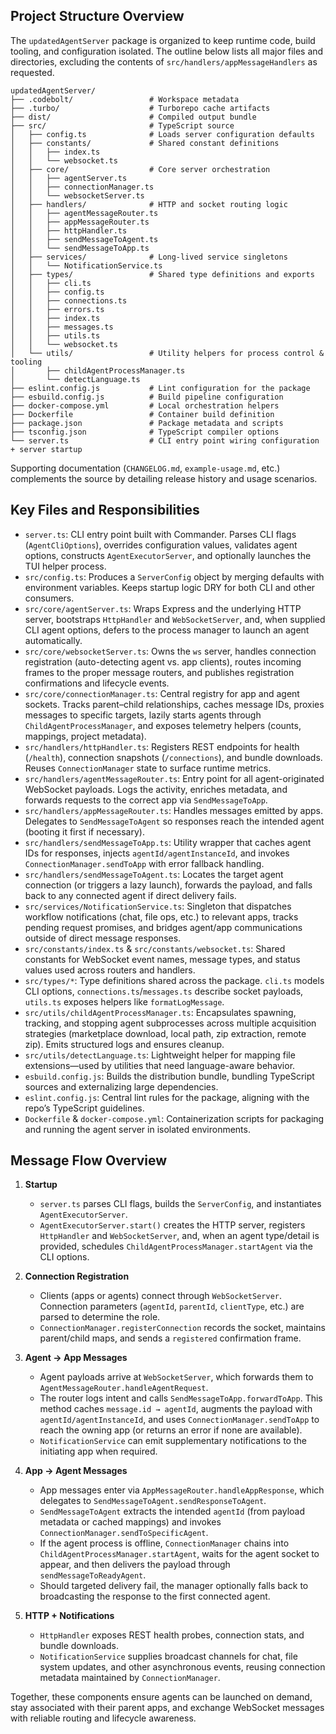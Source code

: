## Project Structure Overview

The `updatedAgentServer` package is organized to keep runtime code, build tooling, and configuration isolated. The outline below lists all major files and directories, excluding the contents of `src/handlers/appMessageHandlers` as requested.

```
updatedAgentServer/
├── .codebolt/                 # Workspace metadata
├── .turbo/                    # Turborepo cache artifacts
├── dist/                      # Compiled output bundle
├── src/                       # TypeScript source
│   ├── config.ts              # Loads server configuration defaults
│   ├── constants/             # Shared constant definitions
│   │   ├── index.ts
│   │   └── websocket.ts
│   ├── core/                  # Core server orchestration
│   │   ├── agentServer.ts
│   │   ├── connectionManager.ts
│   │   └── websocketServer.ts
│   ├── handlers/              # HTTP and socket routing logic
│   │   ├── agentMessageRouter.ts
│   │   ├── appMessageRouter.ts
│   │   ├── httpHandler.ts
│   │   ├── sendMessageToAgent.ts
│   │   └── sendMessageToApp.ts
│   ├── services/              # Long-lived service singletons
│   │   └── NotificationService.ts
│   ├── types/                 # Shared type definitions and exports
│   │   ├── cli.ts
│   │   ├── config.ts
│   │   ├── connections.ts
│   │   ├── errors.ts
│   │   ├── index.ts
│   │   ├── messages.ts
│   │   ├── utils.ts
│   │   └── websocket.ts
│   └── utils/                 # Utility helpers for process control & tooling
│       ├── childAgentProcessManager.ts
│       └── detectLanguage.ts
├── eslint.config.js           # Lint configuration for the package
├── esbuild.config.js          # Build pipeline configuration
├── docker-compose.yml         # Local orchestration helpers
├── Dockerfile                 # Container build definition
├── package.json               # Package metadata and scripts
├── tsconfig.json              # TypeScript compiler options
└── server.ts                  # CLI entry point wiring configuration + server startup
```

Supporting documentation (`CHANGELOG.md`, `example-usage.md`, etc.) complements the source by detailing release history and usage scenarios.

## Key Files and Responsibilities

- `server.ts`: CLI entry point built with Commander. Parses CLI flags (`AgentCliOptions`), overrides configuration values, validates agent options, constructs `AgentExecutorServer`, and optionally launches the TUI helper process.
- `src/config.ts`: Produces a `ServerConfig` object by merging defaults with environment variables. Keeps startup logic DRY for both CLI and other consumers.
- `src/core/agentServer.ts`: Wraps Express and the underlying HTTP server, bootstraps `HttpHandler` and `WebSocketServer`, and, when supplied CLI agent options, defers to the process manager to launch an agent automatically.
- `src/core/websocketServer.ts`: Owns the `ws` server, handles connection registration (auto-detecting agent vs. app clients), routes incoming frames to the proper message routers, and publishes registration confirmations and lifecycle events.
- `src/core/connectionManager.ts`: Central registry for app and agent sockets. Tracks parent–child relationships, caches message IDs, proxies messages to specific targets, lazily starts agents through `ChildAgentProcessManager`, and exposes telemetry helpers (counts, mappings, project metadata).
- `src/handlers/httpHandler.ts`: Registers REST endpoints for health (`/health`), connection snapshots (`/connections`), and bundle downloads. Reuses `ConnectionManager` state to surface runtime metrics.
- `src/handlers/agentMessageRouter.ts`: Entry point for all agent-originated WebSocket payloads. Logs the activity, enriches metadata, and forwards requests to the correct app via `SendMessageToApp`.
- `src/handlers/appMessageRouter.ts`: Handles messages emitted by apps. Delegates to `SendMessageToAgent` so responses reach the intended agent (booting it first if necessary).
- `src/handlers/sendMessageToApp.ts`: Utility wrapper that caches agent IDs for responses, injects `agentId/agentInstanceId`, and invokes `ConnectionManager.sendToApp` with error fallback handling.
- `src/handlers/sendMessageToAgent.ts`: Locates the target agent connection (or triggers a lazy launch), forwards the payload, and falls back to any connected agent if direct delivery fails.
- `src/services/NotificationService.ts`: Singleton that dispatches workflow notifications (chat, file ops, etc.) to relevant apps, tracks pending request promises, and bridges agent/app communications outside of direct message responses.
- `src/constants/index.ts` & `src/constants/websocket.ts`: Shared constants for WebSocket event names, message types, and status values used across routers and handlers.
- `src/types/*`: Type definitions shared across the package. `cli.ts` models CLI options, `connections.ts`/`messages.ts` describe socket payloads, `utils.ts` exposes helpers like `formatLogMessage`.
- `src/utils/childAgentProcessManager.ts`: Encapsulates spawning, tracking, and stopping agent subprocesses across multiple acquisition strategies (marketplace download, local path, zip extraction, remote zip). Emits structured logs and ensures cleanup.
- `src/utils/detectLanguage.ts`: Lightweight helper for mapping file extensions—used by utilities that need language-aware behavior.
- `esbuild.config.js`: Builds the distribution bundle, bundling TypeScript sources and externalizing large dependencies.
- `eslint.config.js`: Central lint rules for the package, aligning with the repo’s TypeScript guidelines.
- `Dockerfile` & `docker-compose.yml`: Containerization scripts for packaging and running the agent server in isolated environments.

## Message Flow Overview

1. **Startup**
   - `server.ts` parses CLI flags, builds the `ServerConfig`, and instantiates `AgentExecutorServer`.
   - `AgentExecutorServer.start()` creates the HTTP server, registers `HttpHandler` and `WebSocketServer`, and, when an agent type/detail is provided, schedules `ChildAgentProcessManager.startAgent` via the CLI options.

2. **Connection Registration**
   - Clients (apps or agents) connect through `WebSocketServer`. Connection parameters (`agentId`, `parentId`, `clientType`, etc.) are parsed to determine the role.
   - `ConnectionManager.registerConnection` records the socket, maintains parent/child maps, and sends a `registered` confirmation frame.

3. **Agent → App Messages**
   - Agent payloads arrive at `WebSocketServer`, which forwards them to `AgentMessageRouter.handleAgentRequest`.
   - The router logs intent and calls `SendMessageToApp.forwardToApp`. This method caches `message.id → agentId`, augments the payload with `agentId/agentInstanceId`, and uses `ConnectionManager.sendToApp` to reach the owning app (or returns an error if none are available).
   - `NotificationService` can emit supplementary notifications to the initiating app when required.

4. **App → Agent Messages**
   - App messages enter via `AppMessageRouter.handleAppResponse`, which delegates to `SendMessageToAgent.sendResponseToAgent`.
   - `SendMessageToAgent` extracts the intended `agentId` (from payload metadata or cached mappings) and invokes `ConnectionManager.sendToSpecificAgent`.
   - If the agent process is offline, `ConnectionManager` chains into `ChildAgentProcessManager.startAgent`, waits for the agent socket to appear, and then delivers the payload through `sendMessageToReadyAgent`.
   - Should targeted delivery fail, the manager optionally falls back to broadcasting the response to the first connected agent.

5. **HTTP + Notifications**
   - `HttpHandler` exposes REST health probes, connection stats, and bundle downloads.
   - `NotificationService` supplies broadcast channels for chat, file system updates, and other asynchronous events, reusing connection metadata maintained by `ConnectionManager`.

Together, these components ensure agents can be launched on demand, stay associated with their parent apps, and exchange WebSocket messages with reliable routing and lifecycle awareness.
